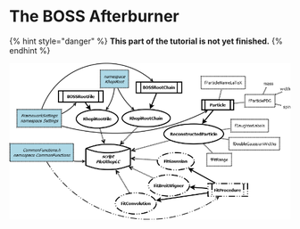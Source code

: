 # The BOSS Afterburner

{% hint style="danger" %}
**This part of the tutorial is not yet finished.**
{% endhint %}

![Current class structure of the BOSS Afterburner](../.gitbook/assets/boss_afterburner.png)

